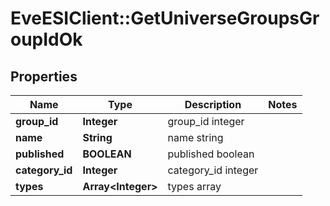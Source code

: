 # EveESIClient::GetUniverseGroupsGroupIdOk

## Properties
Name | Type | Description | Notes
------------ | ------------- | ------------- | -------------
**group_id** | **Integer** | group_id integer | 
**name** | **String** | name string | 
**published** | **BOOLEAN** | published boolean | 
**category_id** | **Integer** | category_id integer | 
**types** | **Array&lt;Integer&gt;** | types array | 


